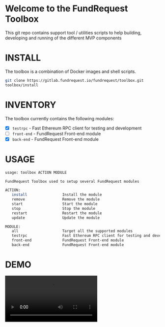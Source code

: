 # Welcome to the FundRequest Toolbox

This git repo contains support tool / utilities scripts to help building, developing and running of the different MVP components


# INSTALL


The toolbox is a combination of Docker images and shell scripts.


```bash
git clone https://gitlab.fundrequest.io/fundrequest/toolbox.git
toolbox/install
```

# INVENTORY


The toolbox currently contains the following modules:

- [x] `testrpc` - Fast Ethereum RPC client for testing and development 
- [ ] `front-end` - FundRequest Front-end module
- [x] `back-end` - FundRequest Front-end module

# USAGE

```bash
usage: toolbox ACTION MODULE

FundRequest Toolbox used to setup several FundRequest modules

ACTION:
   install                Install the module
   remove                 Remove the module
   start                  Start the module
   stop                   Stop the module
   restart                Restart the module
   update                 Update the module

MODULE:
   all                    Target all the supported modules
   testrpc                Fast Ethereum RPC client for testing and development
   front-end              FundRequest Front-end module
   back-end               FundRequest Front-end module
```

# DEMO

![Demo Video](docs/toolbox_demo.mp4)
